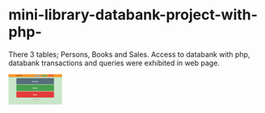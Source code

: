 # mini-library-databank-project-with-php-
There 3 tables; Persons, Books and Sales. Access to databank with php, databank transactions and queries were exhibited in web page. 

<img src="app-photos/Home Page.png" height="60" title="Home Page">

